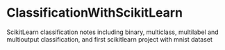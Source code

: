# ClassificationWithScikitLearn
ScikitLearn classification notes including binary, multiclass, multilabel and multioutput classification, and first scikitlearn project with mnist dataset
